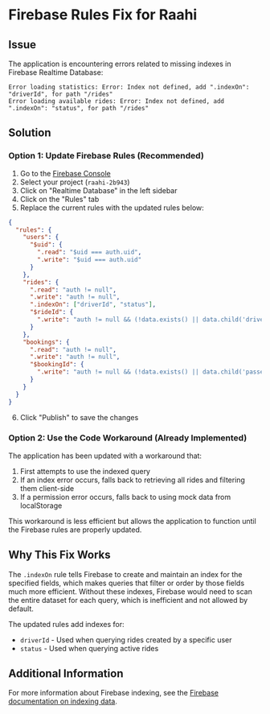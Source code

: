 # Firebase Rules Fix for Raahi

## Issue
The application is encountering errors related to missing indexes in Firebase Realtime Database:

```
Error loading statistics: Error: Index not defined, add ".indexOn": "driverId", for path "/rides"
Error loading available rides: Error: Index not defined, add ".indexOn": "status", for path "/rides"
```

## Solution

### Option 1: Update Firebase Rules (Recommended)

1. Go to the [Firebase Console](https://console.firebase.google.com/)
2. Select your project (`raahi-2b943`)
3. Click on "Realtime Database" in the left sidebar
4. Click on the "Rules" tab
5. Replace the current rules with the updated rules below:

```json
{
  "rules": {
    "users": {
      "$uid": {
        ".read": "$uid === auth.uid",
        ".write": "$uid === auth.uid"
      }
    },
    "rides": {
      ".read": "auth != null",
      ".write": "auth != null",
      ".indexOn": ["driverId", "status"],
      "$rideId": {
        ".write": "auth != null && (!data.exists() || data.child('driverId').val() === auth.uid)"
      }
    },
    "bookings": {
      ".read": "auth != null",
      ".write": "auth != null",
      "$bookingId": {
        ".write": "auth != null && (!data.exists() || data.child('passengerId').val() === auth.uid || root.child('rides').child(data.child('rideId').val()).child('driverId').val() === auth.uid)"
      }
    }
  }
}
```

6. Click "Publish" to save the changes

### Option 2: Use the Code Workaround (Already Implemented)

The application has been updated with a workaround that:
1. First attempts to use the indexed query
2. If an index error occurs, falls back to retrieving all rides and filtering them client-side
3. If a permission error occurs, falls back to using mock data from localStorage

This workaround is less efficient but allows the application to function until the Firebase rules are properly updated.

## Why This Fix Works

The `.indexOn` rule tells Firebase to create and maintain an index for the specified fields, which makes queries that filter or order by those fields much more efficient. Without these indexes, Firebase would need to scan the entire dataset for each query, which is inefficient and not allowed by default.

The updated rules add indexes for:
- `driverId` - Used when querying rides created by a specific user
- `status` - Used when querying active rides

## Additional Information

For more information about Firebase indexing, see the [Firebase documentation on indexing data](https://firebase.google.com/docs/database/security/indexing-data).